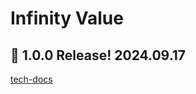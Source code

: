 # Infinity Value

## 🎉 1.0.0 Release! 2024.09.17
[tech-docs](https://achieveonepark.github.io/cording-library/Documents/InfinityValue/InfinityValue)
